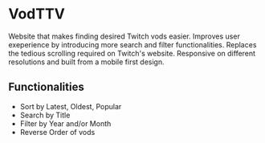 # VodTTV

Website that makes finding desired Twitch vods easier. Improves user exeperience by introducing more search and filter functionalities. Replaces the tedious scrolling required on Twitch's website. 
Responsive on different resolutions and built from a mobile first design.

## Functionalities
- Sort by Latest, Oldest, Popular
- Search by Title
- Filter by Year and/or Month
- Reverse Order of vods
